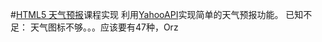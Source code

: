 #[HTML5 天气预报](http://www.hubwiz.com/course/55a60445a164dd0d75929fbd/)课程实现
利用[YahooAPI](https://developer.yahoo.com/weather/documentation.html)实现简单的天气预报功能。
已知不足：
天气图标不够。。。应该要有47种，Orz

